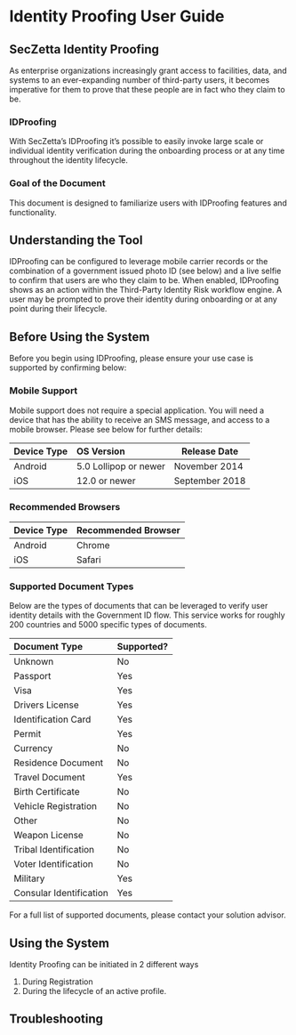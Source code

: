 # Identity Proofing User Guide

## SecZetta Identity Proofing

As enterprise organizations increasingly grant access to facilities, data, and systems to an ever-expanding number of third-party users, it becomes imperative for them to prove that these people are in fact who they claim to be.  

### IDProofing

With SecZetta’s IDProofing it’s possible to easily invoke large scale or individual identity verification during the onboarding process or at any time throughout the identity lifecycle. 

### Goal of the Document

This document is designed to familiarize users with IDProofing features and functionality.


## Understanding the Tool

IDProofing can be configured to leverage mobile carrier records or the combination of a government issued photo ID (see below) and a live selfie to confirm that users are who they claim to be.  When enabled, IDProofing shows as an action within the Third-Party Identity Risk workflow engine.  A user may be prompted to prove their identity during onboarding or at any point during their lifecycle.  



## Before Using the System

Before you begin using IDProofing, please ensure your use case is supported by confirming below:


### Mobile Support

Mobile support does not require a special application.  You will need a device that has the ability to receive an SMS message, and access to a mobile browser.  Please see below for further details:

|Device Type |OS Version            |Release Date  |
|:-----------|:---------------------|--------------|
|Android	   |5.0 Lollipop or newer |November 2014 |
|iOS	       |12.0 or newer         |September 2018|


### Recommended Browsers

|Device Type |Recommended Browser|
|:-----------|-------------------|
|Android     |Chrome             |
|iOS		     |Safari             |


### Supported Document Types
Below are the types of documents that can be leveraged to verify user identity details with the Government ID flow.  This service works for roughly 200 countries and 5000 specific types of documents. 

|Document Type           |Supported?|
|:-----------------------|:---------|
|Unknown	               |No        |
|Passport                |Yes       |
|Visa                    |Yes       |
|Drivers License	       |Yes       |
|Identification Card     |Yes       |
|Permit           	     |Yes       |
|Currency	               |No        |
|Residence Document      |No        |
|Travel Document         |Yes       |
|Birth Certificate 	     |No        |
|Vehicle Registration    |No        |
|Other	                 |No        |
|Weapon License          |No        |
|Tribal Identification   |No        |
|Voter Identification    |No        |
|Military	               |Yes       |
|Consular Identification |Yes       |

For a full list of supported documents, please contact your solution advisor.

## Using the System

Identity Proofing can be initiated in 2 different ways

1. During Registration
2. During the lifecycle of an active profile.

## Troubleshooting 
